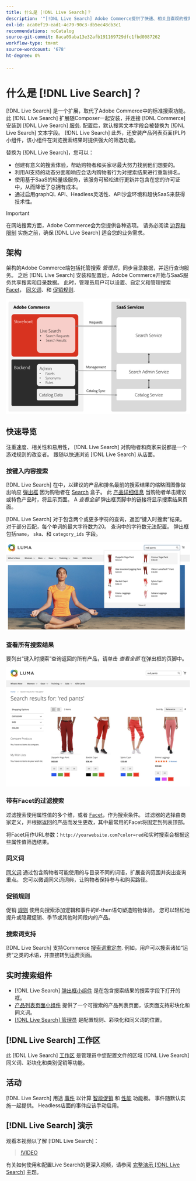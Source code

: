 ```yaml
---
title: 什么是 [!DNL Live Search]？
description: '"[!DNL Live Search] Adobe Commerce提供了快速、相关且直观的搜索体验。”'
exl-id: aca0ef19-ead1-4c79-90c3-db5ec48cb3c1
recommendations: noCatalog
source-git-commit: 8aca09aba13e32afb191169729dfc1fbd0087262
workflow-type: tm+mt
source-wordcount: '678'
ht-degree: 0%

---
```


# 什么是 [!DNL Live Search]？

[!DNL Live Search] 是一个扩展，取代了Adobe Commerce中的标准搜索功能。 此 [!DNL Live Search] 扩展随Composer一起安装，并连接 [!DNL Commerce] 安装到 [!DNL Live Search] [服务](../landing/saas.md). 配置后，默认搜索文本字段会被替换为 [!DNL Live Search] 文本字段。 [!DNL Live Search] 此外，还安装产品列表页面(PLP)小组件，该小组件在浏览搜索结果时提供强大的筛选功能。

替换为 [!DNL Live Search]，您可以：

- 创建有意义的搜索体验，帮助购物者和买家尽最大努力找到他们想要的。
- 利用AI支持的动态分面和响应会话内购物者行为对搜索结果进行重新排名。
- 使用基于SaaS的轻量级服务，该服务可轻松进行更新并包含在您的许可证中，从而降低了总拥有成本。
- 通过启用graphQL API、Headless灵活性、API沙盒环境和超快SaaS来获得技术性。

>[!IMPORTANT]
>
>在网站搜索方面，Adobe Commerce会为您提供各种选项。 请务必阅读 [边界和限制](boundaries-limits.md) 实施之前，确保 [!DNL Live Search] 适合您的业务需求。

## 架构

架构的Adobe Commerce端包括托管搜索 *管理员*，同步目录数据，并运行查询服务。 之后 [!DNL Live Search] 安装和配置后，Adobe Commerce开始与SaaS服务共享搜索和目录数据。 此时，管理员用户可以设置、自定义和管理搜索 [Facet](facets.md)， [同义词](synonyms.md)、和 [促销规则](category-merch.md).

![实时搜索数据流](assets/ls-cs-data-flow.png)

## 快速导览

注重速度、相关性和易用性， [!DNL Live Search] 对购物者和商家来说都是一个游戏规则的改变者。 跟随以快速浏览 [!DNL Live Search] 从店面。

### 按键入内容搜索

[!DNL Live Search] 在中，以建议的产品和排名最前的搜索结果的缩略图图像做出响应 [弹出框](storefront-popover.md) 因为购物者在 [Search](https://experienceleague.adobe.com/docs/commerce-admin/catalog/catalog/search/search.html#quick-search) 盒子。 此 [产品详细信息](https://experienceleague.adobe.com/docs/commerce-admin/start/storefront/storefront.html#product-page) 当购物者单击建议或特色产品时，将显示页面。 A _查看全部_ 弹出框页脚中的链接将显示搜索结果页面。

[!DNL Live Search] 对于包含两个或更多字符的查询，返回“键入时搜索”结果。 对于部分匹配，每个单词的最大字符数为20。 查询中的字符数无法配置。 弹出框包括`name`， `sku`、和 `category_ids` 字段。

![示例店面 — 键入时搜索](assets/storefront-search-as-you-type.png)

### 查看所有搜索结果

要列出“键入时搜索”查询返回的所有产品，请单击 _查看全部_ 在弹出框的页脚中。

![店面示例 — 价格Facet](assets/storefront-view-all-search-results.png)

### 带有Facet的过滤搜索

过滤搜索使用属性值的多个维，或者 [Facet](facets.md)，作为搜索条件。 过滤器的选择由商家定义，并根据返回的产品而发生更改，其中最常用的Facet将固定到列表顶部。

将Facet用作URL参数：`http://yourwebsite.com?color=red`和实时搜索会根据这些属性值筛选结果。

### 同义词

[同义词](synonyms.md) 通过包含购物者可能使用的与目录不同的词语，扩展查询范围并突出查询重点。 您可以微调同义词词典，让购物者保持参与和购买路径。

### 促销规则

促销 [规则](rules.md) 使用向搜索添加逻辑和事件的if-then语句塑造购物体验。 您可以轻松地提升或隐藏促销、季节或其他时间段内的产品。

### 搜索词支持

[!DNL Live Search] 支持Commerce [搜索词重定向](https://experienceleague.adobe.com/docs/commerce-admin/catalog/catalog/search/search-terms.html). 例如，用户可以搜索诸如“运费”之类的术语，并直接转到运费页面。

## 实时搜索组件

- [!DNL Live Search] [弹出框小组件](storefront-popover.md) 是在包含搜索结果的搜索字段下打开的框。
- [产品列表页面小组件](plp-styling.md) 提供了一个可搜索的产品列表页面，该页面支持彩块化和同义词。
- [[!DNL Live Search] 管理员](workspace.md) 是配置规则、彩块化和同义词的位置。

## [!DNL Live Search] 工作区

此 [!DNL Live Search] [工作区](workspace.md) 是管理员中您配置文件的区域 [!DNL Live Search] 同义词、彩块化和类别促销等功能。

## 活动

[!DNL Live Search] 用途 [事件](events.md) 以计算 [智能促销](category-merch.md) 和 [性能](performance.md) 功能板。 事件随默认实施一起提供。 Headless店面的事件应该手动启用。

## [!DNL Live Search] 演示

观看本视频以了解 [!DNL Live Search]：

>[!VIDEO](https://video.tv.adobe.com/v/3418679?quality=12&learn=on)

有关如何使用和配置Live Search的更深入视频，请参阅 [完整演示 [!DNL Live Search]](https://experienceleague.adobe.com/docs/commerce-learn/tutorials/getting-started/capabilities/live-search-full-demonstration.html) 主题。
